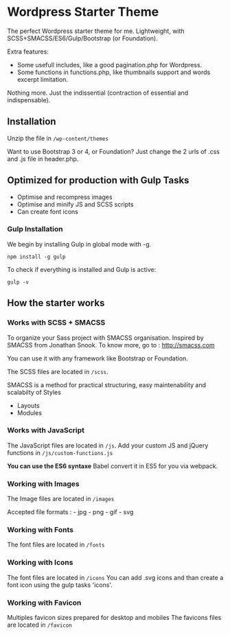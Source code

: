 # Wordpress Starter Theme

The perfect Wordpress starter theme for me.
Lightweight, with SCSS+SMACSS/ES6/Gulp/Bootstrap (or Foundation).

Extra features:

* Some usefull includes, like a good pagination.php for Wordpress.
* Some functions in functions.php, like thumbnails support and words excerpt limitation.

Nothing more. Just the indissential (contraction of essential and indispensable).

## Installation

Unzip the file in `/wp-content/themes`

Want to use Bootstrap 3 or 4, or Foundation? Just change the 2 urls of .css and .js file in header.php.

## Optimized for production with Gulp Tasks

* Optimise and recompress images
* Optimise and minify JS and SCSS scripts
* Can create font icons

### Gulp Installation

We begin by installing Gulp in global mode with -g.

`npm install -g gulp`

To check if everything is installed and Gulp is active:

`gulp -v`

## How the starter works

### Works with SCSS + SMACSS
To organize your Sass project with SMACSS organisation. Inspired by SMACSS from Jonathan Snook. To know more, go to : http://smacss.com

You can use it with any framework like Bootstrap or Foundation.

The SCSS files are located in `/scss`.

SMACSS is a method for practical structuring, easy maintenability and scalabilty of Styles
* Layouts
* Modules

### Works with JavaScript

The JavaScript files are located in `/js`.
Add your custom JS and jQuery functions in `/js/custom-functions.js`

**You can use the ES6 syntaxe** Babel convert it in ES5 for you via webpack.

### Working with Images

The Image files are located in `/images`

Accepted file formats : - jpg - png - gif - svg

### Working with Fonts

The font files are located in `/fonts`

### Working with Icons

The font files are located in `/icons`
You can add .svg icons and than create a font icon using the gulp tasks 'icons'.

### Working with Favicon

Multiples favicon sizes prepared for desktop and mobiles
The favicons files are located in `/favicon`
